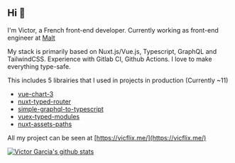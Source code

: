 ## Hi 👋

I'm Victor, a French front-end developer. Currently working as front-end engineer at [Malt](https://www.malt.fr/)

My stack is primarily based on Nuxt.js/Vue.js, Typescript, GraphQL and TailwindCSS.
Experience with Gitlab CI, Github Actions.
I love to make everything type-safe.

This includes 5 librairies that I used in projects in production (Currently ~11)
- [vue-chart-3](https://github.com/victorgarciaesgi/vue-chart-3)
- [nuxt-typed-router](https://github.com/victorgarciaesgi/nuxt-typed-router)
- [simple-graphql-to-typescript](https://github.com/victorgarciaesgi/simple-graphql-to-typescript)
- [vuex-typed-modules](https://github.com/victorgarciaesgi/vuex-typed-modules)
- [nuxt-assets-paths](https://github.com/victorgarciaesgi/nuxt-assets-paths)


All my project can be seen at [https://vicflix.me/](https://vicflix.me/)


[![Victor Garcia's github stats](https://github-readme-stats.vercel.app/api?username=victorgarciaesgi)](https://github.com/anuraghazra/github-readme-stats)
